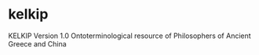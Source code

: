 # kelkip
KELKIP Version 1.0 Ontoterminological resource of Philosophers of Ancient Greece and China
